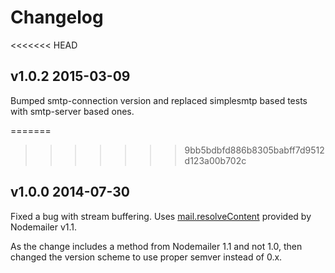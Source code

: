 # Changelog

<<<<<<< HEAD
## v1.0.2 2015-03-09

Bumped smtp-connection version and replaced simplesmtp based tests with smtp-server based ones.

=======
>>>>>>> 9bb5bdbfd886b8305babff7d9512d123a00b702c
## v1.0.0 2014-07-30

Fixed a bug with stream buffering. Uses [mail.resolveContent](https://github.com/andris9/Nodemailer#resolvecontent) provided by Nodemailer v1.1.

As the change includes a method from Nodemailer 1.1 and not 1.0, then changed the version scheme to use proper semver instead of 0.x.